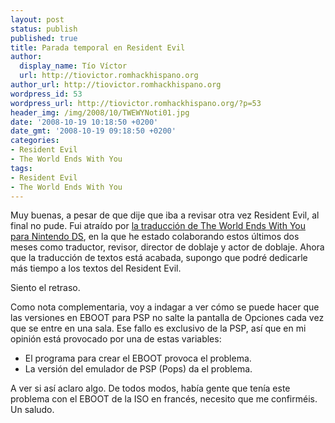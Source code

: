 ```yaml
---
layout: post
status: publish
published: true
title: Parada temporal en Resident Evil
author:
  display_name: Tío Víctor
  url: http://tiovictor.romhackhispano.org
author_url: http://tiovictor.romhackhispano.org
wordpress_id: 53
wordpress_url: http://tiovictor.romhackhispano.org/?p=53
header_img: /img/2008/10/TWEWYNoti01.jpg
date: '2008-10-19 10:18:50 +0200'
date_gmt: '2008-10-19 09:18:50 +0200'
categories:
- Resident Evil
- The World Ends With You
tags:
- Resident Evil
- The World Ends With You
---
```

Muy buenas, a pesar de que dije que iba a revisar otra vez Resident Evil, al final 
no pude. Fui atraído por <a href="http://www.elotrolado.net/hilo_proyecto-traduccion-al-espanol-del-the-world-ends-with-you_1002815">la traducción de The World Ends With You para Nintendo DS</a>, 
en la que he estado colaborando estos últimos dos meses como traductor, revisor, 
director de doblaje y actor de doblaje. Ahora que la traducción de textos está 
acabada, supongo que podré dedicarle más tiempo a los textos del Resident Evil.

Siento el retraso.

Como nota complementaria, voy a indagar a ver cómo se puede hacer que las versiones 
en EBOOT para PSP no salte la pantalla de Opciones cada vez que se entre en una sala. 
Ese fallo es exclusivo de la PSP, así que en mi opinión está provocado por una de 
estas variables:

- El programa para crear el EBOOT provoca el problema.
- La versión del emulador de PSP (Pops) da el problema.

A ver si así aclaro algo. De todos modos, había gente que tenía este problema con el 
EBOOT de la ISO en francés, necesito que me confirméis. Un saludo.
